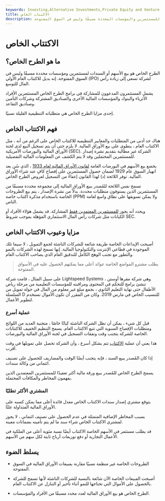 ```yaml
---
keywords: Investing,Alternative Investments,Private Equity and Venture cap,Private Equity and vc
title: الاكتتاب الخاص
description: الطرح الخاص هو بيع الأسهم للمستثمرين والمؤسسات المحددة مسبقًا وليس في السوق المفتوحة.
---
```


# الاكتتاب الخاص
## ما هو الطرح الخاص؟

الطرح الخاص هو بيع الأسهم أو السندات لمستثمرين ومؤسسات محددة مسبقًا وليس في السوق المفتوحة. إنه بديل للاكتتاب العام الأولي (IPO) لشركة تسعى إلى زيادة رأس المال للتوسع.

يشمل المستثمرون المدعوون للمشاركة في برامج الطرح الخاص المستثمرين الأفراد الأثرياء والبنوك والمؤسسات المالية الأخرى والصناديق المشتركة وشركات التأمين وصناديق التقاعد.

إحدى مزايا الطرح الخاص هي متطلباته التنظيمية القليلة نسبيًا.

## فهم الاكتتاب الخاص

هناك حد أدنى من المتطلبات والمعايير التنظيمية للاكتتاب الخاص على الرغم من أنه ، مثل الاكتتاب العام ، ينطوي على بيع الأوراق المالية. لا يلزم حتى أن يتم تسجيل البيع لدى لجنة الأوراق المالية والبورصات الأمريكية (SEC). الشركة غير مطالبة بتقديم نشرة إصدار للمستثمرين المحتملين وقد لا يتم الكشف عن المعلومات المالية التفصيلية.

يخضع بيع الأسهم في البورصات العامة [لقانون الأوراق المالية لعام 1933](/securitiesact1933) ، الذي سُن بعد انهيار السوق عام 1929 لضمان حصول المستثمرين على إفصاح كافٍ عند شراء الأوراق المالية. توفر اللائحة (د) لهذا القانون إعفاءً من التسجيل لعروض الطرح الخاص.

تسمح نفس اللائحة للمُصدر ببيع الأوراق المالية إلى مجموعة محددة مسبقًا من المستثمرين الذين يستوفون متطلبات محددة. بدلاً من نشرة الإصدار ، يتم بيع الطروحات الخاصة باستخدام مذكرة اكتتاب خاصة (PPM) ولا يمكن تسويقها على نطاق واسع لعامة الناس.

ويحدد أنه يجوز [للمستثمرين المعتمدين فقط](/accreditedinvestor) المشاركة. قد يشمل هؤلاء الأفراد أو الكيانات مثل شركات رأس المال الاستثماري المؤهلة بموجب شروط SEC.

## مزايا وعيوب الاكتتاب الخاص

أصبحت الإيداعات الخاصة طريقة شائعة للشركات الناشئة لجمع التمويل ، لا سيما تلك الموجودة في قطاعي الإنترنت والتكنولوجيا المالية. إنها تسمح لهذه الشركات بالنمو والتطور مع تجنب الوهج الكامل للتدقيق العام الذي يصاحب الاكتتاب العام.

> يطلب مشترو المواضع الخاصة عوائد أعلى مما يمكنهم الحصول عليه في الأسواق المفتوحة.

>

على سبيل المثال ، قامت شركة Lightspeed Systems ، وهي شركة مقرها أوستن تنشئ برامج للتحكم في المحتوى ومراقبته للمؤسسات التعليمية من مرحلة رياض الأطفال حتى نهاية التعليم الثانوي ، بجمع مبلغ غير معلوم من المال في جولة تمويل من السلسلة D للتنسيب الخاص في مارس 2019. وكان من المقرر أن تكون الأموال تستخدم لتطوير الأعمال.

### عملية أسرع

قبل كل شيء ، يمكن أن تظل الشركة الناشئة كيانًا خاصًا ، متجنبة العديد من اللوائح ومتطلبات الإفصاح السنوية التي تتبع الاكتتاب العام. يسمح التنظيم الخفيف للاكتتابات الخاصة للشركة بتجنب وقت ونفقات التسجيل في لجنة الأوراق المالية والبورصات.

هذا يعني أن عملية [الاكتتاب](/underwriting) تتم بشكل أسرع ، وأن الشركة تحصل على تمويلها في وقت أقرب.

إذا كان المُصدر يبيع السند ، فإنه يتجنب أيضًا الوقت والمصاريف للحصول على تصنيف ائتماني من وكالة سندات.

يسمح الطرح الخاص للمُصدر ببيع ورقة مالية أكثر تعقيدًا للمستثمرين المعتمدين الذين يفهمون المخاطر والمكافآت المحتملة.

### المشتري الأكثر تطلبًا

يتوقع مشتري إصدار سندات الاكتتاب الخاص معدل فائدة أعلى مما يمكن كسبه على الأوراق المالية المتداولة علنًا.

بسبب المخاطر الإضافية المتمثلة في عدم الحصول على تصنيف ائتماني ، لا يجوز لمشتري الاكتتاب الخاص شراء سند ما لم يتم تأمينه بضمانات معينة.

قد يطلب مستثمر في الأسهم الخاصة الاكتتاب أيضًا نسبة مئوية أعلى من الملكية في الأعمال التجارية أو دفع توزيعات أرباح ثابتة لكل سهم من الأسهم.

## يسلط الضوء

- الطروحات الخاصة غير منظمة نسبيًا مقارنة بمبيعات الأوراق المالية في السوق المفتوحة.

- أصبحت المبيعات الخاصة الآن شائعة بالنسبة للشركات الناشئة لأنها تسمح للشركة بالحصول على الأموال التي تحتاجها للنمو أثناء تأخير أو التنازل عن الاكتتاب العام.

- الطرح الخاص هو بيع الأوراق المالية لعدد محدد مسبقًا من الأفراد والمؤسسات.

